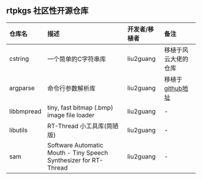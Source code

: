 ## rtpkgs 社区性开源仓库

| 仓库名 | 描述 | 开发者/移植者 | 备注 | 
| :--- | :--- | :--- | :--- | 
| cstring | 一个简单的C字符串库 | liu2guang | 移植于风云大佬的仓库 |
| argparse | 命令行参数解析库 | liu2guang | 移植于 [github地址](https://github.com/cofyc/argparse) |
| libbmpread | tiny, fast bitmap (.bmp) image file loader | liu2guang | - |
| libutils | RT-Thread 小工具库(简陋版) | liu2guang | - |
| sam | Software Automatic Mouth - Tiny Speech Synthesizer for RT-Thread | liu2guang | - |